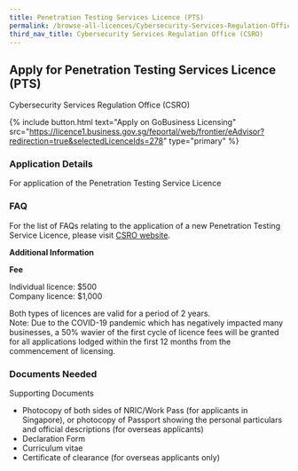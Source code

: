 ```yaml
---
title: Penetration Testing Services Licence (PTS)
permalink: /browse-all-licences/Cybersecurity-Services-Regulation-Office-(CSRO)/Penetration-Testing-Services-Licence-(PTS)
third_nav_title: Cybersecurity Services Regulation Office (CSRO)
---
```


## Apply for Penetration Testing Services Licence (PTS)

Cybersecurity Services Regulation Office (CSRO)

{% include button.html text="Apply on GoBusiness Licensing" src="https://licence1.business.gov.sg/feportal/web/frontier/eAdvisor?redirection=true&selectedLicenceIds=278" type="primary" %}

<H3>Application Details</H3>

<p>For application of the Penetration Testing Service Licence</p>
<h3>FAQ</h3>
<p>For the list of FAQs relating to the application of a new Penetration Testing Service Licence, please visit <a href="http://www.csro.gov.sg" target="_blank" rel="noopener">CSRO website</a>.</p>
<p id="descDiv"></p>

<strong>Additional Information</strong>

<p><strong>Fee</strong></p>
<p>Individual licence: $500<br />Company licence: $1,000</p>
<p>Both types of licences are valid for a period of 2 years.<br />Note: Due to the COVID-19 pandemic which has negatively impacted many businesses, a 50% wavier of the first cycle of licence fees will be granted for all applications lodged within the first 12 months from the commencement of licensing.</p>

<H3>Documents Needed</H3>

<p>Supporting Documents</p>
<ul>
<li>Photocopy of both sides of NRIC/Work Pass (for applicants in Singapore), or photocopy of Passport showing the personal particulars and official descriptions (for overseas applicants)</li>
<li>Declaration Form</li>
<li>Curriculum vitae</li>
<li>Certificate of clearance (for overseas applicants only)</li>
</ul>


